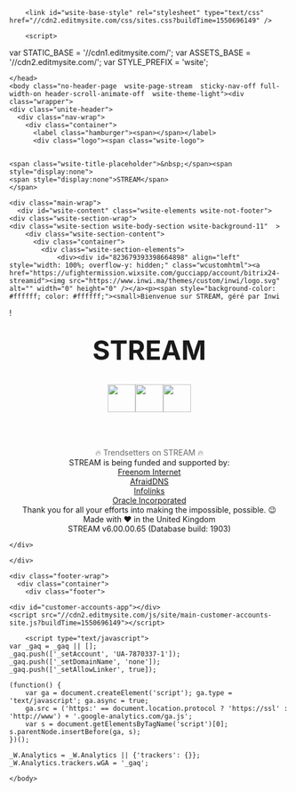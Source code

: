 <!DOCTYPE html>
<html lang="en">
	<head>
		<title>STREAM</title><meta property="og:site_name" content="STREAM" />
<meta property="og:title" content="STREAM" />
<meta property="og:description" content="🔥 Trendsetters on STREAM 🔥" />
<meta property="og:image" content="https://www.inwi.ma/themes/custom/inwi/logo.svg" />
<meta property="og:image" content="https://emojipedia-us.s3.dualstack.us-west-1.amazonaws.com/thumbs/160/microsoft/58/passport-control_1f6c2.png" />
<meta property="og:image" content="https://emojipedia-us.s3.dualstack.us-west-1.amazonaws.com/thumbs/160/microsoft/58/clipboard_1f4cb.png" />
<meta property="og:image" content="https://emojipedia-us.s3.dualstack.us-west-1.amazonaws.com/thumbs/160/google/55/part-alternation-mark_303d.png" />
<meta property="og:url" content="https://streamsearch.weebly.com/stream.html" />



<meta http-equiv="Content-Type" content="text/html; charset=utf-8" />
  <meta name="viewport" content="width=device-width, initial-scale=1.0" />

		
		<link id="wsite-base-style" rel="stylesheet" type="text/css" href="//cdn2.editmysite.com/css/sites.css?buildTime=1550696149" />
<link rel="stylesheet" type="text/css" href="//cdn2.editmysite.com/css/old/fancybox.css?1550696149" />
<link rel="stylesheet" type="text/css" href="//cdn2.editmysite.com/css/social-icons.css?buildtime=1550696149" media="screen,projection" />
<link rel="stylesheet" type="text/css" href="/files/main_style.css?1550774053" title="wsite-theme-css" />

<link href='//fonts.googleapis.com/css?family=Roboto:400,300,300italic,700,400italic,700italic&subset=latin,latin-ext' rel='stylesheet' type='text/css' />
<link href='//fonts.googleapis.com/css?family=Montserrat:400,700&subset=latin,latin-ext' rel='stylesheet' type='text/css' />
<link href='//fonts.googleapis.com/css?family=Oxygen:400,300,700&subset=latin,latin-ext' rel='stylesheet' type='text/css' />
<link href='//fonts.googleapis.com/css?family=Montserrat:400,700&subset=latin,latin-ext' rel='stylesheet' type='text/css' />
<link href='//fonts.googleapis.com/css?family=Open+Sans:400,300,300italic,700,400italic,700italic&subset=latin,latin-ext' rel='stylesheet' type='text/css' />
<link href='//fonts.googleapis.com/css?family=Montserrat:400,700&subset=latin,latin-ext' rel='stylesheet' type='text/css' />
<link href='//fonts.googleapis.com/css?family=Questrial&subset=latin,latin-ext' rel='stylesheet' type='text/css' />
<link href='//fonts.googleapis.com/css?family=Lora:400,700,400italic,700italic&subset=latin,latin-ext' rel='stylesheet' type='text/css' />
<style type='text/css'>
.wsite-elements.wsite-not-footer:not(.wsite-header-elements) div.paragraph, .wsite-elements.wsite-not-footer:not(.wsite-header-elements) p, .wsite-elements.wsite-not-footer:not(.wsite-header-elements) .product-block .product-title, .wsite-elements.wsite-not-footer:not(.wsite-header-elements) .product-description, .wsite-elements.wsite-not-footer:not(.wsite-header-elements) .wsite-form-field label, .wsite-elements.wsite-not-footer:not(.wsite-header-elements) .wsite-form-field label, #wsite-content div.paragraph, #wsite-content p, #wsite-content .product-block .product-title, #wsite-content .product-description, #wsite-content .wsite-form-field label, #wsite-content .wsite-form-field label, .blog-sidebar div.paragraph, .blog-sidebar p, .blog-sidebar .wsite-form-field label, .blog-sidebar .wsite-form-field label {font-family:"Roboto" !important;font-weight:300 !important;}
#wsite-content div.paragraph, #wsite-content p, #wsite-content .product-block .product-title, #wsite-content .product-description, #wsite-content .wsite-form-field label, #wsite-content .wsite-form-field label, .blog-sidebar div.paragraph, .blog-sidebar p, .blog-sidebar .wsite-form-field label, .blog-sidebar .wsite-form-field label {color:#818181 !important;}
.wsite-elements.wsite-footer div.paragraph, .wsite-elements.wsite-footer p, .wsite-elements.wsite-footer .product-block .product-title, .wsite-elements.wsite-footer .product-description, .wsite-elements.wsite-footer .wsite-form-field label, .wsite-elements.wsite-footer .wsite-form-field label{font-family:"Montserrat" !important;}
.wsite-elements.wsite-not-footer:not(.wsite-header-elements) h2, .wsite-elements.wsite-not-footer:not(.wsite-header-elements) .product-long .product-title, .wsite-elements.wsite-not-footer:not(.wsite-header-elements) .product-large .product-title, .wsite-elements.wsite-not-footer:not(.wsite-header-elements) .product-small .product-title, #wsite-content h2, #wsite-content .product-long .product-title, #wsite-content .product-large .product-title, #wsite-content .product-small .product-title, .blog-sidebar h2 {font-family:"Oxygen" !important;font-weight:700 !important;letter-spacing: 0px !important;}
#wsite-content h2, #wsite-content .product-long .product-title, #wsite-content .product-large .product-title, #wsite-content .product-small .product-title, .blog-sidebar h2 {}
.wsite-elements.wsite-footer h2, .wsite-elements.wsite-footer .product-long .product-title, .wsite-elements.wsite-footer .product-large .product-title, .wsite-elements.wsite-footer .product-small .product-title{font-family:"Montserrat" !important;font-weight:400 !important;}
#wsite-title {font-family:"Open Sans" !important;}
.wsite-menu-default a {}
.wsite-menu a {}
.wsite-image div, .wsite-caption {}
.galleryCaptionInnerText {}
.fancybox-title {}
.wslide-caption-text {}
.wsite-phone {}
.wsite-headline,.wsite-header-section .wsite-content-title {font-family:"Montserrat" !important;font-weight:700 !important;letter-spacing: 1px !important;}
.wsite-headline-paragraph,.wsite-header-section .paragraph {font-family:"Questrial" !important;text-transform:  none !important;}
.wsite-button-inner {}
.wsite-not-footer blockquote {font-family:"Lora" !important;}
.wsite-footer blockquote {}
.blog-header h2 a {}
#wsite-content h2.wsite-product-title {}
.wsite-product .wsite-product-price a {}
@media screen and (min-width: 767px) {.wsite-elements.wsite-not-footer:not(.wsite-header-elements) div.paragraph, .wsite-elements.wsite-not-footer:not(.wsite-header-elements) p, .wsite-elements.wsite-not-footer:not(.wsite-header-elements) .product-block .product-title, .wsite-elements.wsite-not-footer:not(.wsite-header-elements) .product-description, .wsite-elements.wsite-not-footer:not(.wsite-header-elements) .wsite-form-field label, .wsite-elements.wsite-not-footer:not(.wsite-header-elements) .wsite-form-field label, #wsite-content div.paragraph, #wsite-content p, #wsite-content .product-block .product-title, #wsite-content .product-description, #wsite-content .wsite-form-field label, #wsite-content .wsite-form-field label, .blog-sidebar div.paragraph, .blog-sidebar p, .blog-sidebar .wsite-form-field label, .blog-sidebar .wsite-form-field label {font-size:16px !important;line-height:30px !important;}
#wsite-content div.paragraph, #wsite-content p, #wsite-content .product-block .product-title, #wsite-content .product-description, #wsite-content .wsite-form-field label, #wsite-content .wsite-form-field label, .blog-sidebar div.paragraph, .blog-sidebar p, .blog-sidebar .wsite-form-field label, .blog-sidebar .wsite-form-field label {}
.wsite-elements.wsite-footer div.paragraph, .wsite-elements.wsite-footer p, .wsite-elements.wsite-footer .product-block .product-title, .wsite-elements.wsite-footer .product-description, .wsite-elements.wsite-footer .wsite-form-field label, .wsite-elements.wsite-footer .wsite-form-field label{font-size:13px !important;}
.wsite-elements.wsite-not-footer:not(.wsite-header-elements) h2, .wsite-elements.wsite-not-footer:not(.wsite-header-elements) .product-long .product-title, .wsite-elements.wsite-not-footer:not(.wsite-header-elements) .product-large .product-title, .wsite-elements.wsite-not-footer:not(.wsite-header-elements) .product-small .product-title, #wsite-content h2, #wsite-content .product-long .product-title, #wsite-content .product-large .product-title, #wsite-content .product-small .product-title, .blog-sidebar h2 {font-size:31px !important;line-height:21px !important;}
#wsite-content h2, #wsite-content .product-long .product-title, #wsite-content .product-large .product-title, #wsite-content .product-small .product-title, .blog-sidebar h2 {}
.wsite-elements.wsite-footer h2, .wsite-elements.wsite-footer .product-long .product-title, .wsite-elements.wsite-footer .product-large .product-title, .wsite-elements.wsite-footer .product-small .product-title{font-size:11px !important;}
#wsite-title {font-size:18px !important;}
.wsite-menu-default a {}
.wsite-menu a {}
.wsite-image div, .wsite-caption {}
.galleryCaptionInnerText {}
.fancybox-title {}
.wslide-caption-text {}
.wsite-phone {}
.wsite-headline,.wsite-header-section .wsite-content-title {font-size:90px !important;}
.wsite-headline-paragraph,.wsite-header-section .paragraph {}
.wsite-button-inner {}
.wsite-not-footer blockquote {font-size:30px !important;}
.wsite-footer blockquote {}
.blog-header h2 a {}
#wsite-content h2.wsite-product-title {}
.wsite-product .wsite-product-price a {}
}</style>

		<script>
var STATIC_BASE = '//cdn1.editmysite.com/';
var ASSETS_BASE = '//cdn2.editmysite.com/';
var STYLE_PREFIX = 'wsite';
</script>
<script src='https://ajax.googleapis.com/ajax/libs/jquery/1.8.3/jquery.min.js'></script>

<script type="text/javascript" src="//cdn2.editmysite.com/js/lang/en/stl.js?buildTime=1550696149&"></script>
<script src="//cdn2.editmysite.com/js/site/main.js?buildTime=1550696149"></script><script type="text/javascript">
		function initCustomerAccountsModels() {
					(function(){_W.setup_rpc({"url":"\/ajax\/api\/JsonRPC\/CustomerAccounts\/","actions":{"CustomerAccounts":[{"name":"login","len":2,"multiple":false,"standalone":false},{"name":"logout","len":0,"multiple":false,"standalone":false},{"name":"getSessionDetails","len":0,"multiple":false,"standalone":false},{"name":"getAccountDetails","len":0,"multiple":false,"standalone":false},{"name":"getOrders","len":0,"multiple":false,"standalone":false},{"name":"register","len":4,"multiple":false,"standalone":false},{"name":"emailExists","len":1,"multiple":false,"standalone":false},{"name":"passwordReset","len":1,"multiple":false,"standalone":false},{"name":"passwordUpdate","len":3,"multiple":false,"standalone":false},{"name":"validateSession","len":1,"multiple":false,"standalone":false}]},"namespace":"_W.CustomerAccounts.RPC"});
_W.setup_model_rpc({"rpc_namespace":"_W.CustomerAccounts.RPC","model_namespace":"_W.CustomerAccounts.BackboneModelData","collection_namespace":"_W.CustomerAccounts.BackboneCollectionData","bootstrap_namespace":"_W.CustomerAccounts.BackboneBootstrap","models":{"CustomerAccounts":{"_class":"CustomerAccounts.Model.CustomerAccounts","defaults":null,"validation":null,"types":null,"idAttribute":null,"keydefs":null}},"collections":{"CustomerAccounts":{"_class":"CustomerAccounts.Collection.CustomerAccounts"}},"bootstrap":[]});
})();
		}
		if(document.createEvent && document.addEventListener) {
			var initEvt = document.createEvent('Event');
			initEvt.initEvent('customerAccountsModelsInitialized', true, false);
			document.dispatchEvent(initEvt);
		} else if(document.documentElement.initCustomerAccountsModels === 0){
			document.documentElement.initCustomerAccountsModels++
		}
		</script>
		<script type="text/javascript"> _W = _W || {}; _W.securePrefix='streamsearch.weebly.com'; </script><script>_W = _W || {};
			_W.customerLocale = "en_GB";
			_W.storeName = null;
			_W.storeCountry = "GB";
			_W.storeCurrency = "GBP";
			_W.storeEuPrivacyPolicyUrl = "";
			com_currentSite = "597589339573665288";
			com_userID = "120080217";</script><script type="text/javascript">_W.configDomain = "www.weebly.com";</script><script>_W.relinquish && _W.relinquish()</script>
<script type="text/javascript" src="//cdn2.editmysite.com/js/lang/en/stl.js?buildTime=1550696149&"></script><script> _W.themePlugins = [];</script><script type="text/javascript"> _W.recaptchaUrl = "https://www.google.com/recaptcha/api.js"; </script><script type="text/javascript"> window._W = window._W || {}; _W.showV2Footer = 1; </script>
		
		
	</head>
	<body class="no-header-page  wsite-page-stream  sticky-nav-off full-width-on header-scroll-animate-off  wsite-theme-light"><div class="wrapper">
    <div class="unite-header">
      <div class="nav-wrap">
        <div class="container">
          <label class="hamburger"><span></span></label>
          <div class="logo"><span class="wsite-logo">

	
	<span class="wsite-title-placeholder">&nbsp;</span><span style="display:none">
	<span style="display:none">STREAM</span>
	</span>
	

</span></div>
          <div class="nav desktop-nav"><ul class="wsite-menu-default">
</ul>
</div>
          <div class="nav membership-cart"><span id="member-login" class="wsite-custom-membership-wrapper"><a href="#" id="wsite-nav-login-a"></a></span></div>
        </div>
      </div>
    </div>

    <div class="main-wrap">
      <div id="wsite-content" class="wsite-elements wsite-not-footer">
	<div class="wsite-section-wrap">
	<div class="wsite-section wsite-body-section wsite-background-11"  >
		<div class="wsite-section-content">
          <div class="container">
			<div class="wsite-section-elements">
				<div><div id="823679393398664898" align="left" style="width: 100%; overflow-y: hidden;" class="wcustomhtml"><a href="https://ufightermission.wixsite.com/gucciapp/account/bitrix24-streamid"><img src="https://www.inwi.ma/themes/custom/inwi/logo.svg" alt="" width="0" height="0" /></a><p><span style="background-color: #ffffff; color: #ffffff;"><small>Bienvenue sur STREAM, géré par Inwi
!</small></span></p></div>



</div>

<h2 class="wsite-content-title" style="text-align:center;"><font size="7">STREAM</font></h2>

<div><div id="916564273905861480" align="center" style="width: 100%; overflow-y: hidden;" class="wcustomhtml"><script>
  (function() {
    var cx = '012222161208944868770:1louvq9ut0s';
    var gcse = document.createElement('script');
    gcse.type = 'text/javascript';
    gcse.async = true;
    gcse.src = 'https://cse.google.com/cse.js?cx=' + cx;
    var s = document.getElementsByTagName('script')[0];
    s.parentNode.insertBefore(gcse, s);
  })();
</script>
<gcse:search></gcse:search></div>



</div>

<div><div id="199589858646290948" align="center" style="width: 100%; overflow-y: hidden;" class="wcustomhtml"><!DOCTYPE html>
<html>
<head><script src="/gdpr/gdprscript.js?buildTime=1550696149"></script>
<style> 
#rcorners1 {
  border-radius: 5px;
  background: #000000;
  padding: 20px; 
  width: 180px;
  height: 73px;  
}

#rcorners2 {
  border-radius: 15px;
  border: 8px solid #000000;
  padding: 0px; 
  width: 170px;
  height: 60px;  
}

#rcorners3 {
  border-radius: 25px;
  background: url(paper.gif);
  background-position: left top;
  background-repeat: repeat;
  padding: 20px; 
  width: 200px;
  height: 150px;  
}
</style>
</head>
<body>
<p id="rcorners2">
<a href="https://myinwi.ma/login"><img src="https://emojipedia-us.s3.dualstack.us-west-1.amazonaws.com/thumbs/160/microsoft/58/passport-control_1f6c2.png" alt="" width="50" height="50" /></a><a href="https://www.inwi.ma/assistance"><img src="https://emojipedia-us.s3.dualstack.us-west-1.amazonaws.com/thumbs/160/microsoft/58/clipboard_1f4cb.png" alt="" width="50" height="50" /></a><a href="https://www.inwi.ma/fun"><img src="https://emojipedia-us.s3.dualstack.us-west-1.amazonaws.com/thumbs/160/google/55/part-alternation-mark_303d.png" alt="" width="50" height="50" /></a></p>



</body>
</html>
</div>



</div>

<div class="wsite-spacer" style="height:50px;"></div>

<div class="paragraph" style="text-align:center;"><font color="#6a6a6a">&#128293; Trendsetters on STREAM &#128293;</font></div>

<div><div id="899743535518948410" align="center" style="width: 100%; overflow-y: hidden;" class="wcustomhtml"><div id="queries"></div>
<script src="https://cse.google.com/query_renderer.js"></script>
<script src="https://cse.google.com/api/012222161208944868770/cse/1louvq9ut0s/queries/js?view=overall&callback=(new+PopularQueryRenderer(document.getElementById(%22queries%22))).render"></script></div>



</div>

<div class="paragraph" style="text-align:center;">STREAM is being funded and supported by:<br /><a href="http://www.freenom.world/en/index.html?lang=en" target="_blank">Freenom Internet</a><br /><a href="https://freedns.afraid.org/">AfraidDNS</a><br /><a href="https://www.infolinks.com/">Infolinks</a><br /><a href="https://cloud.oracle.com/home">Oracle Incorporated</a><br />Thank you for all your efforts into making the impossible, possible. &#128521;<br />Made with &#10084; in the United Kingdom<br />STREAM v6.00.00.65 (Database build: 1903)</div>
			</div>
		</div>
      </div>

	</div>
</div>

</div>

    </div>

    <div class="footer-wrap">
      <div class="container">
        <div class="footer">
<style type="text/css">
		@font-face {
			font-family: SQMarket-Medium;
			font-style: normal;
			font-weight: 500;
			src:
				url("//cdn2.editmysite.com/fonts/SQ_Market/sqmarket-medium.woff2") format("woff2"),
				url("//cdn2.editmysite.com/fonts/SQ_Market/sqmarket-medium.woff") format("woff");
		}
</style>
  <script>
    (function(d) {
      var config = {
        kitId: 'nxe1ajf',
        scriptTimeout: 3000,
        async: true
      },
      h=d.documentElement,t=setTimeout(function(){h.className=h.className.replace(/\bwf-loading\b/g,"")+" wf-inactive";},config.scriptTimeout),tk=d.createElement("script"),f=false,s=d.getElementsByTagName("script")[0],a;h.className+=" wf-loading";tk.src='https://use.typekit.net/'+config.kitId+'.js';tk.async=true;tk.onload=tk.onreadystatechange=function(){a=this.readyState;if(f||a&&a!="complete"&&a!="loaded")return;f=true;clearTimeout(t);try{Typekit.load(config)}catch(e){}};s.parentNode.insertBefore(tk,s)
    })(document);
  </script>

  <script type="text/javascript" src="/files/theme/plugins.js?1536857169"></script>
  <script type="text/javascript" src="/files/theme/custom.js?1536857169"></script>
    <div id="customer-accounts-app"></div>
    <script src="//cdn2.editmysite.com/js/site/main-customer-accounts-site.js?buildTime=1550696149"></script>

		<script type="text/javascript">
	var _gaq = _gaq || [];
	_gaq.push(['_setAccount', 'UA-7870337-1']);
	_gaq.push(['_setDomainName', 'none']);
	_gaq.push(['_setAllowLinker', true]);

	(function() {
		var ga = document.createElement('script'); ga.type = 'text/javascript'; ga.async = true;
		ga.src = ('https:' == document.location.protocol ? 'https://ssl' : 'http://www') + '.google-analytics.com/ga.js';
		var s = document.getElementsByTagName('script')[0]; s.parentNode.insertBefore(ga, s);
	})();

	_W.Analytics = _W.Analytics || {'trackers': {}};
	_W.Analytics.trackers.wGA = '_gaq';
</script>

<script type="text/javascript" async=1>
	;(function(p,l,o,w,i,n,g){if(!p[i]){p.GlobalSnowplowNamespace=p.GlobalSnowplowNamespace||[];
			p.GlobalSnowplowNamespace.push(i);p[i]=function(){(p[i].q=p[i].q||[]).push(arguments)
			};p[i].q=p[i].q||[];n=l.createElement(o);g=l.getElementsByTagName(o)[0];n.async=1;
			n.src=w;g.parentNode.insertBefore(n,g)}}(window,document,'script','//cdn2.editmysite.com/js/wsnbn/snowday262.js','snowday'));

	var r = [99, 104, 101, 99, 107, 111, 117, 116, 46, 40, 119, 101, 101, 98, 108, 121, 124, 101, 100, 105, 116, 109, 121, 115, 105, 116, 101, 41, 46, 99, 111, 109];
	var snPlObR = function(arr) {
		var s = '';
		for (var i = 0 ; i < arr.length ; i++){
			s = s + String.fromCharCode(arr[i]);
		}
		return s;
	};
	var s = snPlObR(r);

	var regEx = new RegExp(s);

	_W.Analytics = _W.Analytics || {'trackers': {}};
	_W.Analytics.trackers.wSP = 'snowday';
	_W.Analytics.user_id = '120080217';
	_W.Analytics.site_id = '597589339573665288';

	// Setting do not track if the GDPR cookie is not present. This is then checked by the snowday initializer
	// to set tracking decisions. https://github.com/snowplow/snowplow-javascript-tracker/blob/2.6.2/src/js/tracker.js#L1509
	window.doNotTrack = document.cookie.indexOf('gdpr-kb') === -1 ? 'yes' : null;


	(function(app_id, ec_hostname, discover_root_domain) {
		var track = window[_W.Analytics.trackers.wSP];
		if (!track) return;
		track('newTracker', app_id, ec_hostname, {
			appId: app_id,
			post: true,
			platform: 'web',
			discoverRootDomain: discover_root_domain,
			cookieName: '_snow_',
			contexts: {
				webPage: true,
				performanceTiming: true,
				gaCookies: true
			},
			crossDomainLinker: function (linkElement) {
				return regEx.test(linkElement.href);
			},
			respectDoNotTrack: document.cookie.indexOf('gdpr-kb') === -1
		});
		track('trackPageView', _W.Analytics.user_id+':'+_W.Analytics.site_id);
		track('crossDomainLinker', function (linkElement) {
			return regEx.test(linkElement.href);
		});
	})(
		'_wn',
		'ec.editmysite.com',
		false
	);
</script>



<script>
	(function(jQuery) {
		try {
			if (jQuery) {
				jQuery('div.blog-social div.fb-like').attr('class', 'blog-social-item blog-fb-like');
				var $commentFrame = jQuery('#commentArea iframe');
				if ($commentFrame.length > 0) {
					var frameHeight = jQuery($commentFrame[0].contentWindow.document).height() + 50;
					$commentFrame.css('min-height', frameHeight + 'px');
				}
				if (jQuery('.product-button').length > 0){
					jQuery(document).ready(function(){
						jQuery('.product-button').parent().each(function(index, product){
							if(jQuery(product).attr('target') == 'paypal'){
								if (!jQuery(product).find('> [name="bn"]').length){
									jQuery('<input>').attr({
										type: 'hidden',
										name: 'bn',
										value: 'DragAndDropBuil_SP_EC'
									}).appendTo(product);
								}
							}
						});
					});
				}
			}
			else {
				// Prototype
				$$('div.blog-social div.fb-like').each(function(div) {
					div.className = 'blog-social-item blog-fb-like';
				});
				$$('#commentArea iframe').each(function(iframe) {
					iframe.style.minHeight = '410px';
				});
			}
		}
		catch(ex) {}
	})(window._W && _W.jQuery);

	window._W.isEUUser = true;
	window._W.showCookieToAll = "all";
</script>


	</body>
</html>

